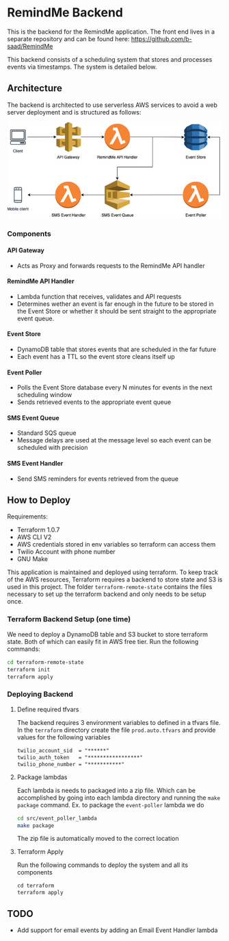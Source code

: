 # RemindMe Backend

This is the backend for the RemindMe application. The front end lives in a separate repository and can be found here: https://github.com/b-saad/RemindMe
 
This backend consists of a scheduling system that stores and processes events via timestamps. The system is detailed below.

## Architecture

The backend is architected to use serverless AWS services to avoid a web server deployment and is structured as follows:

![RemindMe Backend Architecture](./assets/remind-me-backend.jpg)

### Components

#### API Gateway

- Acts as Proxy and forwards requests to the RemindMe API handler

#### RemindMe API Handler

- Lambda function that receives, validates and API requests
- Determines wether an event is far enough in the future to be stored in the Event Store or whether it should be sent straight to the appropriate event queue.

#### Event Store

- DynamoDB table that stores events that are scheduled in the far future
- Each event has a TTL so the event store cleans itself up

#### Event Poller

- Polls the Event Store database every N minutes for events in the next scheduling window
- Sends retrieved events to the appropriate event queue

#### SMS Event Queue

- Standard SQS queue
- Message delays are used at the message level so each event can be scheduled with precision

#### SMS Event Handler

- Send SMS reminders for events retrieved from the queue

## How to Deploy

Requirements:

- Terraform 1.0.7
- AWS CLI V2
- AWS credentials stored in env variables so terraform can access them
- Twilio Account with phone number
- GNU Make

This application is maintained and deployed using terraform. To keep track of the AWS resources, Terraform requires a backend to store state and S3 is used in this project. The folder `terraform-remote-state` contains the files necessary to set up the terraform backend and only needs to be setup once.

### Terraform Backend Setup (one time)

We need to deploy a DynamoDB table and S3 bucket to store terraform state. Both of which can easily fit in AWS free tier.
Run the following commands:

```bash
cd terraform-remote-state
terraform init
terraform apply
```

### Deploying Backend

1. Define required tfvars

	The backend requires 3 environment variables to defined in a tfvars file. In the `terraform` directory create the file `prod.auto.tfvars` and provide values for the following variables
	
	```
	twilio_account_sid  = "******"
	twilio_auth_token   = "*****************"
	twilio_phone_number = "***********"
	```

2. Package lambdas

	Each lambda is needs to packaged into a zip file. Which can be accomplished by going into each lambda directory and running the `make package` command. Ex. to package the `event-poller` lambda we do
	```bash
	cd src/event_poller_lambda
	make package
	```
	The zip file is automatically moved to the correct location

3. Terraform Apply

	Run the following commands to deploy the system and all its components

	```
	cd terraform
	terraform apply
	```

## TODO

- Add support for email events by adding an Email Event Handler lambda
